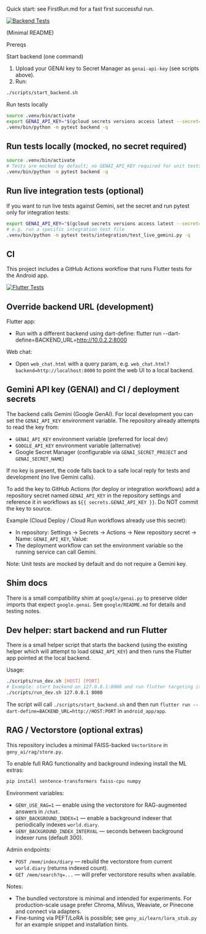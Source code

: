 Quick start: see FirstRun.md for a fast first successful run.

[![Backend Tests](https://github.com/therealndy/geny/actions/workflows/backend-tests.yml/badge.svg)](https://github.com/therealndy/geny/actions/workflows/backend-tests.yml)

(Minimal README)

Prereqs

Start backend (one command)
1. Upload your GENAI key to Secret Manager as `genai-api-key` (see scripts above).
2. Run:
```bash
./scripts/start_backend.sh
```

Run tests locally
```bash
source .venv/bin/activate
export GENAI_API_KEY="$(gcloud secrets versions access latest --secret='genai-api-key' --project='geny-469516')"
.venv/bin/python -m pytest backend -q
```
## Run tests locally (mocked, no secret required)

```bash
source .venv/bin/activate
# Tests are mocked by default; no GENAI_API_KEY required for unit tests
.venv/bin/python -m pytest backend -q
```

## Run live integration tests (optional)

If you want to run live tests against Gemini, set the secret and run pytest only for integration tests:

```bash
export GENAI_API_KEY="$(gcloud secrets versions access latest --secret='genai-api-key' --project='geny-469516')"
# e.g. run a specific integration test file
.venv/bin/python -m pytest tests/integration/test_live_gemini.py -q
```

## CI

This project includes a GitHub Actions workflow that runs Flutter tests for the Android app.

[![Flutter Tests](https://github.com/therealndy/geny/actions/workflows/flutter_tests.yml/badge.svg)](https://github.com/therealndy/geny/actions/workflows/flutter_tests.yml)

## Override backend URL (development)

Flutter app:
- Run with a different backend using dart-define:
	flutter run --dart-define=BACKEND_URL=http://10.0.2.2:8000

Web chat:
- Open `web_chat.html` with a query param, e.g. `web_chat.html?backend=http://localhost:8000` to point the web UI to a local backend.

## Gemini API key (GENAI) and CI / deployment secrets

The backend calls Gemini (Google GenAI). For local development you can set the `GENAI_API_KEY` environment variable. The repository already attempts to read the key from:

- `GENAI_API_KEY` environment variable (preferred for local dev)
- `GOOGLE_API_KEY` environment variable (alternative)
- Google Secret Manager (configurable via `GENAI_SECRET_PROJECT` and `GENAI_SECRET_NAME`)

If no key is present, the code falls back to a safe local reply for tests and development (no live Gemini calls).

To add the key to GitHub Actions (for deploy or integration workflows) add a repository secret named `GENAI_API_KEY` in the repository settings and reference it in workflows as `${{ secrets.GENAI_API_KEY }}`. Do NOT commit the key to source.

Example (Cloud Deploy / Cloud Run workflows already use this secret):
- In repository: Settings → Secrets → Actions → New repository secret → Name: `GENAI_API_KEY`, Value: <your-key>
- The deployment workflow can set the environment variable so the running service can call Gemini.

Note: Unit tests are mocked by default and do not require a Gemini key.

Shim docs
---------

There is a small compatibility shim at `google/genai.py` to preserve older
imports that expect `google.genai`. See `google/README.md` for details and
testing notes.

## Dev helper: start backend and run Flutter

There is a small helper script that starts the backend (using the existing helper which will attempt to load `GENAI_API_KEY`) and then runs the Flutter app pointed at the local backend.

Usage:

```bash
./scripts/run_dev.sh [HOST] [PORT]
# Example: start backend on 127.0.0.1:8000 and run flutter targeting it
./scripts/run_dev.sh 127.0.0.1 8000
```

The script will call `./scripts/start_backend.sh` and then run `flutter run --dart-define=BACKEND_URL=http://HOST:PORT` in `android_app/app`.

## RAG / Vectorstore (optional extras)

This repository includes a minimal FAISS-backed `VectorStore` in `geny_ai/rag/store.py`.

To enable full RAG functionality and background indexing install the ML extras:

```bash
pip install sentence-transformers faiss-cpu numpy
```

Environment variables:
- `GENY_USE_RAG=1` — enable using the vectorstore for RAG-augmented answers in `/chat`.
- `GENY_BACKGROUND_INDEX=1` — enable a background indexer that periodically indexes `world.diary`.
- `GENY_BACKGROUND_INDEX_INTERVAL` — seconds between background indexer runs (default 300).

Admin endpoints:
- `POST /mem/index/diary` — rebuild the vectorstore from current `world.diary` (returns indexed count).
- `GET /mem/search?q=...` — will prefer vectorstore results when available.

Notes:
- The bundled vectorstore is minimal and intended for experiments. For production-scale usage prefer Chroma, Milvus, Weaviate, or Pinecone and connect via adapters.
- Fine-tuning via PEFT/LoRA is possible; see `geny_ai/learn/lora_stub.py` for an example snippet and installation hints.



